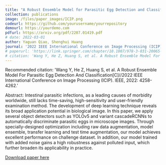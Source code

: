 ```yaml
---
title: "A Robust Ensemble Model for Parasitic Egg Detection and Classification"
collection: publications
image: /files/paper_images/ICIP.png
codeurl: https://github.com/yourusername/yourrepository
demourl: https://yourdemo.com
pdfurl: https://arxiv.org/pdf/2207.01419.pdf
# date: 2022-03-01
author: Yaguan Qiao, Shenghui Huang 
journal: '2022 IEEE International Conference on Image Processing (ICIP)'
# paperurl: 'https://link.springer.com/chapter/10.1007/978-3-031-20065-6_8'
# citation: 'Wang Y, He Z, Huang S, et al. A Robust Ensemble Model For Parasitic Egg Detection And Classification[C]//2022 IEEE International Conference on Image Processing (ICIP). IEEE, 2022: 4258-4262.'
---
```


Recommended citation:  'Wang Y, He Z, Huang S, et al. A Robust Ensemble Model For Parasitic Egg Detection And Classification[C]//2022 IEEE International Conference on Image Processing (ICIP). IEEE, 2022: 4258-4262.'

Abstract: Intestinal parasitic infections, as a leading causes of morbidity worldwide, still lacks time-saving, high-sensitivity and user-friendly examination method. The development of deep learning technique reveals its broad application potential in biological image. In this paper, we apply several object detectors such as YOLOv5 and variant cascadeRCNNs to automatically discriminate parasitic eggs in microscope images. Through specially-designed optimization including raw data augmentation, model ensemble, transfer learning and test time augmentation, our model achieves excellent performance on challenge dataset. In addition, our model trained with added noise gains a high robustness against polluted input, which further broaden its applicability in practice.

[Download paper here](https://arxiv.org/pdf/2207.01419.pdf)